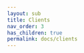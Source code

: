 ```yaml
---
layout: sub
title: Clients
nav_order: 3
has_children: true
permalink: docs/clients
---
```


